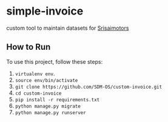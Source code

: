 # simple-invoice
 custom tool to maintain datasets for <a href="http://srisaimotors.com">Srisaimotors</a>

## How to Run

To use this project, follow these steps:

1. `virtualenv env`.
2. `source env/bin/activate`
3. `git clone https://github.com/SDM-OS/custom-invoice.git`
4. `cd custom-invoice`
5. `pip install -r requirements.txt`
6. `python manage.py migrate`
7. `python manage.py runserver`
